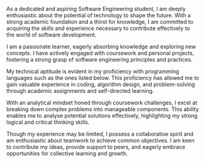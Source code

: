 As a dedicated and aspiring Software Engineering student, I am deeply enthusiastic about the potential of technology to shape the future. With a strong academic foundation and a thirst for knowledge, I am committed to acquiring the skills and experience necessary to contribute effectively to the world of software development.

I am a passionate learner, eagerly absorbing knowledge and exploring new concepts. I have actively engaged with coursework and personal projects, fostering a strong grasp of software engineering principles and practices.

My technical aptitude is evident in my proficiency with programming languages such as the ones listed below. This proficiency has allowed me to gain valuable experience in coding, algorithm design, and problem-solving through academic assignments and self-directed learning.

With an analytical mindset honed through coursework challenges, I excel at breaking down complex problems into manageable components. This ability enables me to analyse potential solutions effectively, highlighting my strong logical and critical thinking skills.

Though my experience may be limited, I possess a collaborative spirit and am enthusiastic about teamwork to achieve common objectives. I am keen to contribute my ideas, provide support to peers, and eagerly embrace opportunities for collective learning and growth.


<!---
kam-obeng/kam-obeng is a ✨ special ✨ repository because its `README.md` (this file) appears on your GitHub profile.
You can click the Preview link to take a look at your changes.
--->
